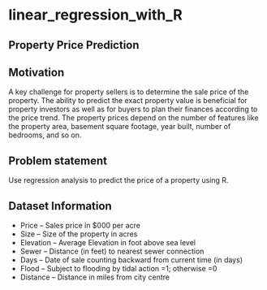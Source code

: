 # linear_regression_with_R
## Property Price Prediction

## Motivation 
A key challenge for property sellers is to determine the sale price of the property. 
The ability to predict the exact property value is beneficial for property investors as well as for buyers to plan their finances according to the price trend. 
The property prices depend on the number of features like the property area, basement square footage, year built, number of bedrooms, and so on.

## Problem statement 
Use regression analysis to predict the price of a property using R.

## Dataset Information 
* Price – Sales price in $000 per acre 
* Size – Size of the property in acres 
* Elevation – Average Elevation in foot above sea level 
* Sewer – Distance (in feet) to nearest sewer connection 
* Days – Date of sale counting backward from current time (in days) 
* Flood – Subject to flooding by tidal action =1; otherwise =0 
* Distance – Distance in miles from city centre
